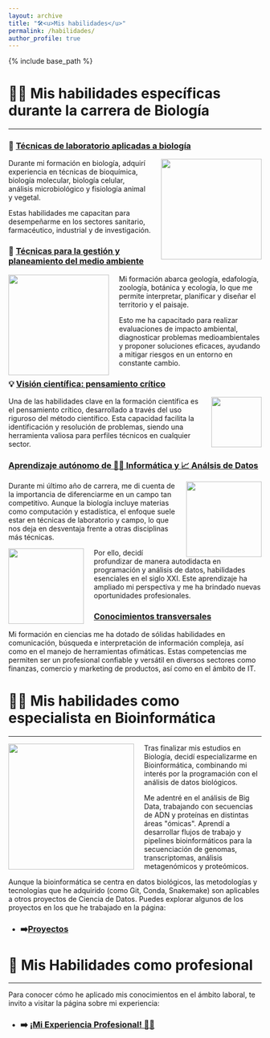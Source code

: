 ```yaml
---
layout: archive
title: "🛠️<u>Mis habilidades</u>"
permalink: /habilidades/
author_profile: true
---
```


{% include base_path %}

# 👨‍🔬 Mis habilidades específicas durante la carrera de Biología
---

### 🥼 <u>Técnicas de laboratorio aplicadas a biología</u>

<div style="float: right; margin-left: 20px;">
  <img src="https://plus.unsplash.com/premium_photo-1661306499492-297866c7f2a0?w=500&auto=format&fit=crop&q=60&ixlib=rb-4.0.3&ixid=M3wxMjA3fDB8MHxzZWFyY2h8MXx8YmlvbG9neSUyMGxhYnxlbnwwfHwwfHx8MA%3D%3D" width="200px">
</div>

Durante mi formación en biología, adquirí experiencia en técnicas de bioquímica, biología molecular, biología celular, análisis microbiológico y fisiología animal y vegetal. 

Estas habilidades me capacitan para desempeñarme en los sectores sanitario, farmacéutico, industrial y de investigación.

### 🥾 <u>Técnicas para la gestión y planeamiento del medio ambiente</u>

<div style="float: left; margin-right: 20px;">
  <img src="https://img.freepik.com/vector-gratis/salva-concepto-planeta-personas-que-cuidan-tierra_23-2148522570.jpg?size=338&ext=jpg&ga=GA1.1.2008272138.1727568000&semt=ais_hybrid"
 width="200px">
</div>

Mi formación abarca geología, edafología, zoología, botánica y ecología, lo que me permite interpretar, planificar y diseñar el territorio y el paisaje. 

Esto me ha capacitado para realizar evaluaciones de impacto ambiental, diagnosticar problemas medioambientales y proponer soluciones eficaces, ayudando a mitigar riesgos en un entorno en constante cambio.

### 💡 <u>Visión científica: pensamiento crítico</u> 

<div style="float: right; margin-left: 20px;">
  <img src="https://cdn-icons-png.flaticon.com/512/2755/2755549.png"
 width="100px">
</div>

Una de las habilidades clave en la formación científica es el pensamiento crítico, desarrollado a través del uso riguroso del método científico. Esta capacidad facilita la identificación y resolución de problemas, siendo una herramienta valiosa para perfiles técnicos en cualquier sector.

### <u>Aprendizaje autónomo de 👨‍💻 Informática y 📈 Análsis de Datos</u> 

<div style="float: right; margin-left: 20px;">
  <img src="https://cromospharma.com/wp-content/uploads/2022/09/Web-Biostatistics.jpg"
 width="150px">
</div>

Durante mi último año de carrera, me di cuenta de la importancia de diferenciarme en un campo tan competitivo. Aunque la biología incluye materias como computación y estadística, el enfoque suele estar en técnicas de laboratorio y campo, lo que nos deja en desventaja frente a otras disciplinas más técnicas.

<div style="float: left; margin-right: 20px;">
  <img src="https://miro.medium.com/v2/resize:fit:1008/1*pgHLTpv2-qNpPgNe7iuofQ.png
"
 width="150px">
</div>

Por ello, decidí profundizar de manera autodidacta en programación y análisis de datos, habilidades esenciales en el siglo XXI. Este aprendizaje ha ampliado mi perspectiva y me ha brindado nuevas oportunidades profesionales.


### <u>Conocimientos transversales</u>

Mi formación en ciencias me ha dotado de sólidas habilidades en comunicación, búsqueda e interpretación de información compleja, así como en el manejo de herramientas ofimáticas. Estas competencias me permiten ser un profesional confiable y versátil en diversos sectores como finanzas, comercio y marketing de productos, así como en el ámbito de IT.

# 👨‍💻 Mis habilidades como especialista en Bioinformática

---

<div style="float: left; margin-right: 20px;">
  <img src="https://summercamps.dnalc.org/images/biocoding.jpg"
 width="250px">
</div>

Tras finalizar mis estudios en Biología, decidí especializarme en Bioinformática, combinando mi interés por la programación con el análisis de datos biológicos.

Me adentré en el análisis de Big Data, trabajando con secuencias de ADN y proteínas en distintas áreas "ómicas". Aprendí a desarrollar flujos de trabajo y pipelines bioinformáticos para la secuenciación de genomas, transcriptomas, análisis metagenómicos y proteómicos.

Aunque la bioinformática se centra en datos biológicos, las metodologías y tecnologías que he adquirido (como Git, Conda, Snakemake) son aplicables a otros proyectos de Ciencia de Datos. Puedes explorar algunos de los proyectos en los que he trabajado en la página:

* ### ➡️[Proyectos](https://juancarlosbio.github.io/juancarlos_portfolio_esp//proyectos/)


# 💼 Mis Habilidades como profesional

---

Para conocer cómo he aplicado mis conocimientos en el ámbito laboral, te invito a visitar la página sobre mi experiencia:

* ### ➡️ [¡Mi Experiencia Profesional! 👨‍💼](https://juancarlosbio.github.io/juancarlos_portfolio_esp//experiencia/) 

